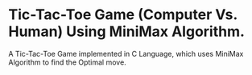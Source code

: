 # Tic-Tac-Toe Game (Computer Vs. Human) Using MiniMax Algorithm.

A Tic-Tac-Toe Game implemented in C Language, which uses MiniMax Algorithm to find the Optimal move.
